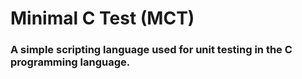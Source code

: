 # Minimal C Test (MCT)

### A simple scripting language used for unit testing in the C programming language.
